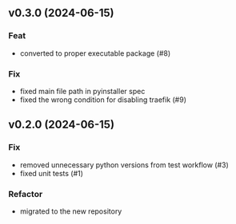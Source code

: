 ## v0.3.0 (2024-06-15)

### Feat

- converted to proper executable package (#8)

### Fix

- fixed main file path in pyinstaller spec
- fixed the wrong condition for disabling traefik (#9)

## v0.2.0 (2024-06-15)

### Fix

- removed unnecessary python versions from test workflow (#3)
- fixed unit tests (#1)

### Refactor

- migrated to the new repository
